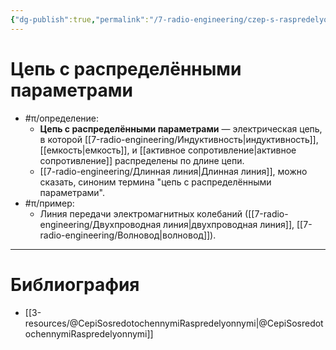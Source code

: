 ```yaml
---
{"dg-publish":true,"permalink":"/7-radio-engineering/czep-s-raspredelyonnymi-parametrami/","title":"Цепь с распределёнными параметрами"}
---
```



# Цепь с распределёнными параметрами

- #π/определение:
	- **Цепь с распределёнными параметрами** — электрическая цепь, в которой [[7-radio-engineering/Индуктивность\|индуктивность]], [[емкость\|емкость]], и [[активное сопротивление\|активное сопротивление]] распределены по длине цепи.
	- [[7-radio-engineering/Длинная линия\|Длинная линия]], можно сказать, синоним термина "цепь с распределёнными параметрами".
- #π/пример:
	- Линия передачи электромагнитных колебаний ([[7-radio-engineering/Двухпроводная линия\|двухпроводная линия]], [[7-radio-engineering/Волновод\|волновод]]).

---

# Библиография

- [[3-resources/@CepiSosredotochennymiRaspredelyonnymi\|@CepiSosredotochennymiRaspredelyonnymi]]
